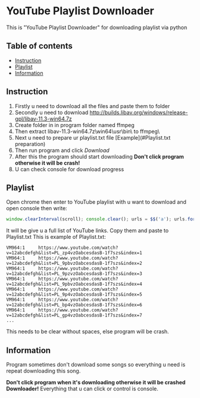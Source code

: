 # YouTube Playlist Downloader

This is "YouTube Playlist Downloader" for downloading playlist via python

## Table of contents

* [Instruction](#instruction)
* [Playlist](#Playlist)
* [Information](#information)

## Instruction

1. Firstly u need to download all the files and paste them to folder
2. Secondly u need to download http://builds.libav.org/windows/release-gpl/libav-11.3-win64.7z
3. Create folder in in program folder named ffmpeg
4. Then extract libav-11.3-win64.7z\win64\usr\bin\ to ffmpeg\ 
5. Next u need to prepare ur playlist.txt file [Example](#Playlist.txt preparation)
6. Then run program and click *Download*
7. After this the program should start downloading **Don't click program otherwise it will be crash!**
8. U can check console for download progress


## Playlist

Open chrome then enter to YouTube playlist with u want to download and open console then write:
```javascript
window.clearInterval(scroll); console.clear(); urls = $$('a'); urls.forEach(function(v,i,a){if (v.id=="video-title"){console.log('\t'+v.href+'\t')}});
```
It will be give u a full list of YouTube links. Copy them and paste to Playlist.txt 
This is example of Playlist.txt:
```text
VM964:1 	https://www.youtube.com/watch?v=12abcdefgh&list=PL_zp4vzOabcesdasB-1f7szs&index=1
VM964:1 	https://www.youtube.com/watch?v=12abcdefgh&list=PL_9pbvzOabcesdasB-1f7szs&index=2
VM964:1 	https://www.youtube.com/watch?v=12abcdefgh&list=PL_9pzvzOabcesdasB-1f7szs&index=3
VM964:1 	https://www.youtube.com/watch?v=12abcdefgh&list=PL_9pbvzOabcesdasB-1f7szs&index=4
VM964:1 	https://www.youtube.com/watch?v=12abcdefgh&list=PL_9p4vzOabcesdasB-1f7szs&index=5
VM964:1 	https://www.youtube.com/watch?v=12abcdefgh&list=PL_bp4vzOabcesdasB-1f7szs&index=6
VM964:1 	https://www.youtube.com/watch?v=12abcdefgh&list=PL_gp4vzOabcesdasB-1f7szs&index=7
...
```
This needs to be clear without spaces, else program will be crash.

## Information

Program sometimes don't download some songs so everything u need is repeat downloading this song.

**Don't click program when it's downloading otherwise it will be crashed Downloader!**
Everything that u can click or control is console.
